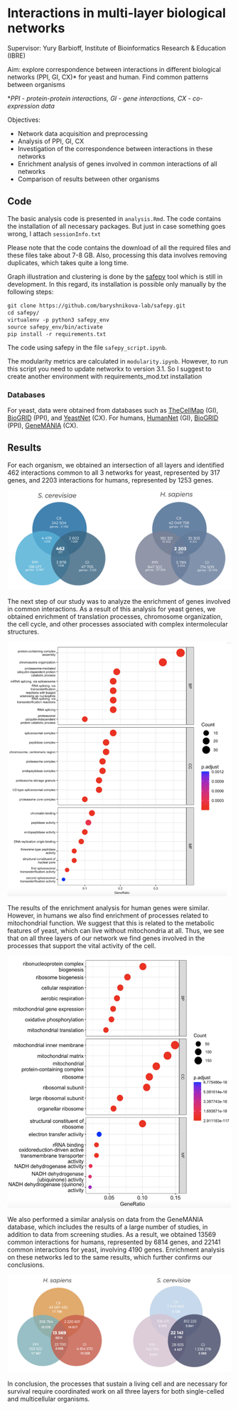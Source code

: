 # Interactions in multi-layer biological networks

Supervisor: Yury Barbioff, Institute of Bioinformatics Research & Education (IBRE)

Aim: explore correspondence between interactions in different biological networks (PPI, GI, CX)* for yeast and human. Find common patterns between organisms

*_PPI - protein-protein interactions, GI - gene interactions, CX - co-expression data_

Objectives:
- Network data acquisition and preprocessing 
- Analysis of PPI, GI, CX 
- Investigation of the correspondence between interactions in these networks 
- Enrichment analysis of genes involved in common interactions of all networks
- Comparison of results between other organisms

## Code
The basic analysis code is presented in `analysis.Rmd`. The code contains the installation of all necessary packages. But just in case something goes wrong, I attach `sessionInfo.txt`

Please note that the code contains the download of all the required files and these files take about 7-8 GB. Also, processing this data involves removing duplicates, which takes quite a long time. 

Graph illustration and clustering is done by the [safepy](https://github.com/baryshnikova-lab/safepy) tool which is still in development. In this regard, its installation is possible only manually by the following steps: 

```
git clone https://github.com/baryshnikova-lab/safepy.git
cd safepy/
virtualenv -p python3 safepy_env
source safepy_env/bin/activate
pip install -r requirements.txt
```

The code using safepy in the file `safepy_script.ipynb`.

The modularity metrics are calculated in `modularity.ipynb`. However, to run this script you need to update networkx to version 3.1. So I suggest to create another environment with requirements_mod.txt installation

### Databases 
For yeast, data were obtained from databases such as [TheCellMap](https://thecellmap.org/costanzo2016/) (GI), [BioGRID](https://thebiogrid.org/) (PPI), and [YeastNet](https://www.inetbio.org/yeastnet/) (CX). For humans, [HumanNet](https://staging2.inetbio.org/humannetv3/) (GI), [BioGRID](https://thebiogrid.org/) (PPI), [GeneMANIA](http://genemania.org/) (CX).


## Results
For each organism, we obtained an intersection of all layers and identified 462 interactions common to all 3 networks for yeast, represented by 317 genes, and 2203 interactions for humans, represented by 1253 genes.

![intersection](images/intersections.png)

The next step of our study was to analyze the enrichment of genes involved in common interactions. As a result of this analysis for yeast genes, we obtained enrichment of translation processes, chromosome organization, the cell cycle, and other processes associated with complex intermolecular structures.

![enr_yeast](images/enrichment_yeast.png)

The results of the enrichment analysis for human genes were similar. However, in humans we also find enrichment of processes related to mitochondrial function. We suggest that this is related to the metabolic features of yeast, which can live without mitochondria at all. Thus, we see that on all three layers of our network we find genes involved in the processes that support the vital activity of the cell.

![enr_human](images/enrichment_human.png)

We also performed a similar analysis on data from the GeneMANIA database, which includes the results of a large number of studies, in addition to data from screening studies. As a result, we obtained 13569 common interactions for humans, represented by 6814 genes, and 22141 common interactions for yeast, involving 4190 genes. Enrichment analysis on these networks led to the same results, which further confirms our conclusions.

![intersection_gm](images/intersections_GM.png)

In conclusion, the processes that sustain a living cell and are necessary for survival require coordinated work on all three layers for both single-celled and multicellular organisms.


```python

```
